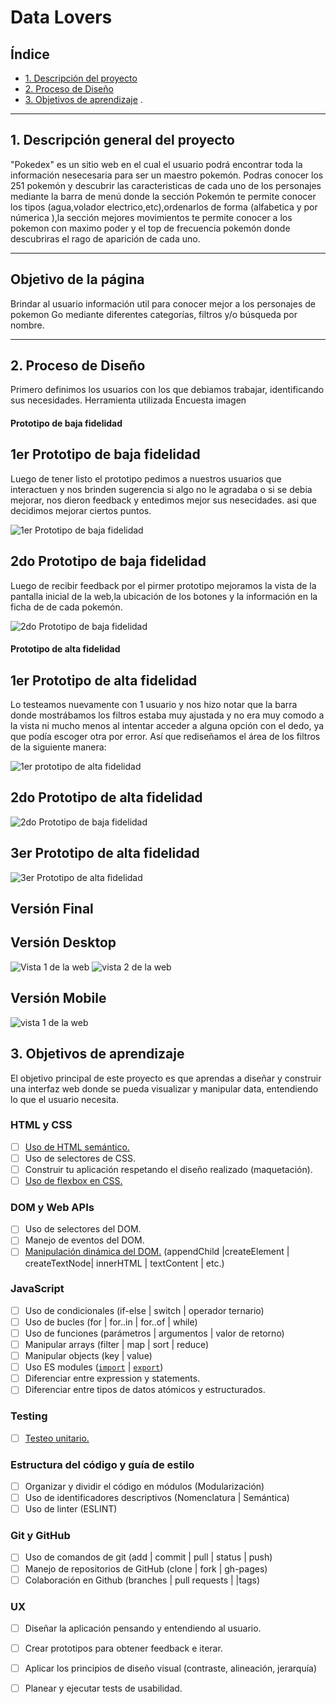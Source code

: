 # Data Lovers

## Índice

* [1. Descripción del proyecto](#1-descripción-del-proyecto)
* [2. Proceso de Diseño](#2-resumen-del-proyecto)
* [3. Objetivos de aprendizaje](#3-objetivos-de-aprendizaje)
.
***

## 1. Descripción general del proyecto

"Pokedex" es un sitio web en el cual el usuario podrá encontrar toda la información nesecesaria para ser un maestro pokemón. Podras conocer los 251 pokemón y descubrir las caracteristicas de cada uno de los personajes mediante la barra de menú donde la sección Pokemón te permite conocer los tipos (agua,volador electrico,etc),ordenarlos de forma (alfabetica y por númerica ),la sección mejores movimientos te permite conocer a los pokemon con maximo poder y  el top de frecuencia pokemón donde descubriras el rago de aparición de cada uno.

***
## Objetivo de la página
Brindar al usuario información util para conocer mejor a los personajes de pokemon Go mediante diferentes categorías, filtros y/o búsqueda por nombre.
***
## 2. Proceso de Diseño

Primero definimos los usuarios con los que debiamos trabajar, identificando sus necesidades.
Herramienta utilizada Encuesta
imagen

#### Prototipo de baja fidelidad

## 1er Prototipo de baja fidelidad

Luego de tener listo el prototipo pedimos a nuestros usuarios que interactuen y nos brinden sugerencia si algo no le agradaba o si se debia mejorar, nos dieron feedback y entedimos mejor sus nesecidades. asi que decidimos mejorar ciertos puntos.

![1er Prototipo de baja fidelidad](https://i.ibb.co/BTBjXbk/prototipo-baja.jpg)

## 2do Prototipo de baja fidelidad

Luego de recibir feedback por el pirmer prototipo mejoramos la vista de la pantalla inicial de la web,la ubicación de los botones y la información en la ficha de de cada pokemón.

![2do Prototipo de baja fidelidad](https://i.ibb.co/F8zJS2p/prototipo-baja.jpg)

#### Prototipo de alta fidelidad

## 1er Prototipo de alta fidelidad

Lo testeamos nuevamente con 1 usuario y nos hizo notar que la barra donde mostrábamos los filtros estaba muy ajustada y no era muy comodo a la vista ni mucho menos al intentar acceder a alguna opción con el dedo, ya que podía escoger otra por error. Así que rediseñamos el área de los filtros de la siguiente manera:

![1er prototipo de alta fidelidad](https://i.ibb.co/GPbf4tH/pantalla-inicio-1.png)

## 2do Prototipo de alta fidelidad

![2do Prototipo de baja fidelidad](https://i.ibb.co/FKB72Xz/pantala-busqueda-2.png)

## 3er Prototipo de alta fidelidad

![3er Prototipo de alta fidelidad](https://i.ibb.co/T4Yb4Vf/pantalla-mobile.png)

## Versión Final

## Versión Desktop
![Vista 1 de la web](./img_readme/vista1.gif)
![vista 2 de la web](./img_readme/vista2.gif)

## Versión Mobile
![vista 1 de la web](./img_readme/vista_mobile.gif)









## 3. Objetivos de aprendizaje

El objetivo principal de este proyecto es que aprendas a diseñar y construir una
interfaz web donde se pueda visualizar y manipular data, entendiendo lo que el
usuario necesita.

### HTML y CSS

* [ ] [Uso de HTML semántico.](https://developer.mozilla.org/en-US/docs/Glossary/Semantics#Semantics_in_HTML)
* [ ] Uso de selectores de CSS.
* [ ] Construir tu aplicación respetando el diseño realizado (maquetación).
* [ ] [Uso de flexbox en CSS.](https://css-tricks.com/snippets/css/a-guide-to-flexbox/)

### DOM y Web APIs

* [ ] Uso de selectores del DOM.
* [ ] Manejo de eventos del DOM.
* [ ] [Manipulación dinámica del DOM.](https://developer.mozilla.org/es/docs/Referencia_DOM_de_Gecko/Introducci%C3%B3n)
(appendChild |createElement | createTextNode| innerHTML | textContent | etc.)

### JavaScript

* [ ] Uso de condicionales (if-else | switch | operador ternario)
* [ ] Uso de bucles (for | for..in | for..of | while)
* [ ] Uso de funciones (parámetros | argumentos | valor de retorno)
* [ ] Manipular arrays (filter | map | sort | reduce)
* [ ] Manipular objects (key | value)
* [ ] Uso ES modules ([`import`](https://developer.mozilla.org/en-US/docs/Web/JavaScript/Reference/Statements/import)
| [`export`](https://developer.mozilla.org/en-US/docs/Web/JavaScript/Reference/Statements/export))
* [ ] Diferenciar entre expression y statements.
* [ ] Diferenciar entre tipos de datos atómicos y estructurados.

### Testing

* [ ] [Testeo unitario.](https://jestjs.io/docs/es-ES/getting-started)

### Estructura del código y guía de estilo

* [ ] Organizar y dividir el código en módulos (Modularización)
* [ ] Uso de identificadores descriptivos (Nomenclatura | Semántica)
* [ ] Uso de linter (ESLINT)

### Git y GitHub

* [ ] Uso de comandos de git (add | commit | pull | status | push)
* [ ] Manejo de repositorios de GitHub (clone | fork | gh-pages)
* [ ] Colaboración en Github (branches | pull requests | |tags)

### UX

* [ ] Diseñar la aplicación pensando y entendiendo al usuario.
* [ ] Crear prototipos para obtener feedback e iterar.
* [ ] Aplicar los principios de diseño visual (contraste, alineación, jerarquía)
* [ ] Planear y ejecutar tests de usabilidad.




